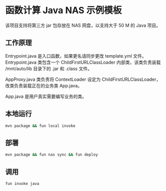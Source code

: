 # 函数计算  Java NAS 示例模板

该项目支持将第三方 jar 包存放在 NAS 网盘，以支持大于 50 M 的 Java 项目。

## 工作原理

Entrypoint.java 是入口函数，如果更名请同步更改 template.yml 文件。Entrypoint.java 类包含一个 ChildFirstURLClassLoader 内部类，该类负责装载 /mnt/auto/lib 目录下的 .jar 和 .class 文件。

AppProxy.java 类负责将 ContextLoader 设定为 ChildFirstURLClassLoader，改类负责装载正在的业务类 App.java。

App.java 是用户真实需要编写业务的类。


## 本地运行

```bash
mvn package && fun local invoke
```

## 部署

```bash
mvn package && fun nas sync && fun deploy
```

## 调用

```bash
fun invoke java
```